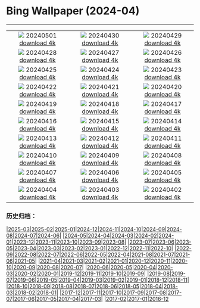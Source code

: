 # Bing Wallpaper (2024-04)
**************
| | | |
| :----: | :----: | :----: |
| ![](https://www.bing.com/th?id=OHR.HawaiianLei_EN-GB6017463804_1920x1080.jpg) 20240501 [download 4k](https://www.bing.com/th?id=OHR.HawaiianLei_EN-GB6017463804_UHD.jpg) | ![](https://www.bing.com/th?id=OHR.CheetahRain_EN-GB5857912258_1920x1080.jpg) 20240430 [download 4k](https://www.bing.com/th?id=OHR.CheetahRain_EN-GB5857912258_UHD.jpg) | ![](https://www.bing.com/th?id=OHR.TulouFujian_EN-GB5628876331_1920x1080.jpg) 20240429 [download 4k](https://www.bing.com/th?id=OHR.TulouFujian_EN-GB5628876331_UHD.jpg) |
| ![](https://www.bing.com/th?id=OHR.GuadalupeTexas_EN-GB5407194916_1920x1080.jpg) 20240428 [download 4k](https://www.bing.com/th?id=OHR.GuadalupeTexas_EN-GB5407194916_UHD.jpg) | ![](https://www.bing.com/th?id=OHR.LeucisticHummingbird_EN-GB5146934481_1920x1080.jpg) 20240427 [download 4k](https://www.bing.com/th?id=OHR.LeucisticHummingbird_EN-GB5146934481_UHD.jpg) | ![](https://www.bing.com/th?id=OHR.KalalochTree_EN-GB4909909836_1920x1080.jpg) 20240426 [download 4k](https://www.bing.com/th?id=OHR.KalalochTree_EN-GB4909909836_UHD.jpg) |
| ![](https://www.bing.com/th?id=OHR.PenguinDirections_EN-GB4668084701_1920x1080.jpg) 20240425 [download 4k](https://www.bing.com/th?id=OHR.PenguinDirections_EN-GB4668084701_UHD.jpg) | ![](https://www.bing.com/th?id=OHR.TrilliumOntario_EN-GB4411437530_1920x1080.jpg) 20240424 [download 4k](https://www.bing.com/th?id=OHR.TrilliumOntario_EN-GB4411437530_UHD.jpg) | ![](https://www.bing.com/th?id=OHR.SaintGeorgePaoloUccello_EN-GB4189497272_1920x1080.jpg) 20240423 [download 4k](https://www.bing.com/th?id=OHR.SaintGeorgePaoloUccello_EN-GB4189497272_UHD.jpg) |
| ![](https://www.bing.com/th?id=OHR.EarthDayTurtle_EN-GB3948660559_1920x1080.jpg) 20240422 [download 4k](https://www.bing.com/th?id=OHR.EarthDayTurtle_EN-GB3948660559_UHD.jpg) | ![](https://www.bing.com/th?id=OHR.LondonMarathon2017_EN-GB9757388511_1920x1080.jpg) 20240421 [download 4k](https://www.bing.com/th?id=OHR.LondonMarathon2017_EN-GB9757388511_UHD.jpg) | ![](https://www.bing.com/th?id=OHR.YellowstoneGeyser_EN-GB3387198827_1920x1080.jpg) 20240420 [download 4k](https://www.bing.com/th?id=OHR.YellowstoneGeyser_EN-GB3387198827_UHD.jpg) |
| ![](https://www.bing.com/th?id=OHR.OrkneyStones_EN-GB3162909571_1920x1080.jpg) 20240419 [download 4k](https://www.bing.com/th?id=OHR.OrkneyStones_EN-GB3162909571_UHD.jpg) | ![](https://www.bing.com/th?id=OHR.AvilaSpain_EN-GB3098487745_1920x1080.jpg) 20240418 [download 4k](https://www.bing.com/th?id=OHR.AvilaSpain_EN-GB3098487745_UHD.jpg) | ![](https://www.bing.com/th?id=OHR.SpringCub_EN-GB2876346932_1920x1080.jpg) 20240417 [download 4k](https://www.bing.com/th?id=OHR.SpringCub_EN-GB2876346932_UHD.jpg) |
| ![](https://www.bing.com/th?id=OHR.UnionSquareNYC_EN-GB2643158378_1920x1080.jpg) 20240416 [download 4k](https://www.bing.com/th?id=OHR.UnionSquareNYC_EN-GB2643158378_UHD.jpg) | ![](https://www.bing.com/th?id=OHR.RedBallBelgium_EN-GB2394850317_1920x1080.jpg) 20240415 [download 4k](https://www.bing.com/th?id=OHR.RedBallBelgium_EN-GB2394850317_UHD.jpg) | ![](https://www.bing.com/th?id=OHR.BowlingBallCali_EN-GB8164059079_1920x1080.jpg) 20240414 [download 4k](https://www.bing.com/th?id=OHR.BowlingBallCali_EN-GB8164059079_UHD.jpg) |
| ![](https://www.bing.com/th?id=OHR.GrandNationalDayUK_EN-GB7349486395_1920x1080.jpg) 20240413 [download 4k](https://www.bing.com/th?id=OHR.GrandNationalDayUK_EN-GB7349486395_UHD.jpg) | ![](https://www.bing.com/th?id=OHR.SunsetArchesNP_EN-GB5962271625_1920x1080.jpg) 20240412 [download 4k](https://www.bing.com/th?id=OHR.SunsetArchesNP_EN-GB5962271625_UHD.jpg) | ![](https://www.bing.com/th?id=OHR.DragonWaterfall_EN-GB5111698733_1920x1080.jpg) 20240411 [download 4k](https://www.bing.com/th?id=OHR.DragonWaterfall_EN-GB5111698733_UHD.jpg) |
| ![](https://www.bing.com/th?id=OHR.SpringApple_EN-GB3722989537_1920x1080.jpg) 20240410 [download 4k](https://www.bing.com/th?id=OHR.SpringApple_EN-GB3722989537_UHD.jpg) | ![](https://www.bing.com/th?id=OHR.SkagitValleyTulips_EN-GB3144179284_1920x1080.jpg) 20240409 [download 4k](https://www.bing.com/th?id=OHR.SkagitValleyTulips_EN-GB3144179284_UHD.jpg) | ![](https://www.bing.com/th?id=OHR.LlansteffanCastleWales_EN-GB2601161101_1920x1080.jpg) 20240408 [download 4k](https://www.bing.com/th?id=OHR.LlansteffanCastleWales_EN-GB2601161101_UHD.jpg) |
| ![](https://www.bing.com/th?id=OHR.BeaverDenali_EN-GB1771360512_1920x1080.jpg) 20240407 [download 4k](https://www.bing.com/th?id=OHR.BeaverDenali_EN-GB1771360512_UHD.jpg) | ![](https://www.bing.com/th?id=OHR.JapanHimeji_EN-GB1424616549_1920x1080.jpg) 20240406 [download 4k](https://www.bing.com/th?id=OHR.JapanHimeji_EN-GB1424616549_UHD.jpg) | ![](https://www.bing.com/th?id=OHR.BahamasSpace_EN-GB7286483322_1920x1080.jpg) 20240405 [download 4k](https://www.bing.com/th?id=OHR.BahamasSpace_EN-GB7286483322_UHD.jpg) |
| ![](https://www.bing.com/th?id=OHR.AntelopeBotswana_EN-GB5529352670_1920x1080.jpg) 20240404 [download 4k](https://www.bing.com/th?id=OHR.AntelopeBotswana_EN-GB5529352670_UHD.jpg) | ![](https://www.bing.com/th?id=OHR.NewcastleUponTyneUK_EN-GB5615473754_1920x1080.jpg) 20240403 [download 4k](https://www.bing.com/th?id=OHR.NewcastleUponTyneUK_EN-GB5615473754_UHD.jpg) | ![](https://www.bing.com/th?id=OHR.JutlandSpring_EN-GB1991600575_1920x1080.jpg) 20240402 [download 4k](https://www.bing.com/th?id=OHR.JutlandSpring_EN-GB1991600575_UHD.jpg) |

### 历史归档：

|[2025-03](/../2025-03/2025-03.md)|[2025-02](/../2025-02/2025-02.md)|[2025-01](/../2025-01/2025-01.md)|[2024-12](/../2024-12/2024-12.md)|[2024-11](/../2024-11/2024-11.md)|[2024-10](/../2024-10/2024-10.md)|[2024-09](/../2024-09/2024-09.md)|[2024-08](/../2024-08/2024-08.md)|[2024-07](/../2024-07/2024-07.md)|[2024-06](/../2024-06/2024-06.md)|
|[2024-05](/../2024-05/2024-05.md)|[2024-04](/2024-04.md)|[2024-03](/../2024-03/2024-03.md)|[2024-02](/../2024-02/2024-02.md)|[2024-01](/../2024-01/2024-01.md)|[2023-12](/../2023-12/2023-12.md)|[2023-11](/../2023-11/2023-11.md)|[2023-10](/../2023-10/2023-10.md)|[2023-09](/../2023-09/2023-09.md)|[2023-08](/../2023-08/2023-08.md)|
|[2023-07](/../2023-07/2023-07.md)|[2023-06](/../2023-06/2023-06.md)|[2023-05](/../2023-05/2023-05.md)|[2023-04](/../2023-04/2023-04.md)|[2023-03](/../2023-03/2023-03.md)|[2023-02](/../2023-02/2023-02.md)|[2023-01](/../2023-01/2023-01.md)|[2022-12](/../2022-12/2022-12.md)|[2022-11](/../2022-11/2022-11.md)|[2022-10](/../2022-10/2022-10.md)|
|[2022-09](/../2022-09/2022-09.md)|[2022-08](/../2022-08/2022-08.md)|[2022-07](/../2022-07/2022-07.md)|[2022-06](/../2022-06/2022-06.md)|[2022-05](/../2022-05/2022-05.md)|[2022-04](/../2022-04/2022-04.md)|[2021-08](/../2021-08/2021-08.md)|[2021-07](/../2021-07/2021-07.md)|[2021-06](/../2021-06/2021-06.md)|[2021-05](/../2021-05/2021-05.md)|
|[2021-04](/../2021-04/2021-04.md)|[2021-03](/../2021-03/2021-03.md)|[2021-02](/../2021-02/2021-02.md)|[2021-01](/../2021-01/2021-01.md)|[2020-12](/../2020-12/2020-12.md)|[2020-11](/../2020-11/2020-11.md)|[2020-10](/../2020-10/2020-10.md)|[2020-09](/../2020-09/2020-09.md)|[2020-08](/../2020-08/2020-08.md)|[2020-07](/../2020-07/2020-07.md)|
|[2020-06](/../2020-06/2020-06.md)|[2020-05](/../2020-05/2020-05.md)|[2020-04](/../2020-04/2020-04.md)|[2020-03](/../2020-03/2020-03.md)|[2020-02](/../2020-02/2020-02.md)|[2020-01](/../2020-01/2020-01.md)|[2019-12](/../2019-12/2019-12.md)|[2019-11](/../2019-11/2019-11.md)|[2019-10](/../2019-10/2019-10.md)|[2019-09](/../2019-09/2019-09.md)|
|[2019-08](/../2019-08/2019-08.md)|[2019-07](/../2019-07/2019-07.md)|[2019-06](/../2019-06/2019-06.md)|[2019-05](/../2019-05/2019-05.md)|[2019-04](/../2019-04/2019-04.md)|[2019-03](/../2019-03/2019-03.md)|[2019-02](/../2019-02/2019-02.md)|[2019-01](/../2019-01/2019-01.md)|[2018-12](/../2018-12/2018-12.md)|[2018-11](/../2018-11/2018-11.md)|
|[2018-10](/../2018-10/2018-10.md)|[2018-09](/../2018-09/2018-09.md)|[2018-08](/../2018-08/2018-08.md)|[2018-07](/../2018-07/2018-07.md)|[2018-06](/../2018-06/2018-06.md)|[2018-05](/../2018-05/2018-05.md)|[2018-04](/../2018-04/2018-04.md)|[2018-03](/../2018-03/2018-03.md)|[2018-02](/../2018-02/2018-02.md)|[2018-01](/../2018-01/2018-01.md)|
|[2017-12](/../2017-12/2017-12.md)|[2017-11](/../2017-11/2017-11.md)|[2017-10](/../2017-10/2017-10.md)|[2017-09](/../2017-09/2017-09.md)|[2017-08](/../2017-08/2017-08.md)|[2017-07](/../2017-07/2017-07.md)|[2017-06](/../2017-06/2017-06.md)|[2017-05](/../2017-05/2017-05.md)|[2017-04](/../2017-04/2017-04.md)|[2017-03](/../2017-03/2017-03.md)|
|[2017-02](/../2017-02/2017-02.md)|[2017-01](/../2017-01/2017-01.md)|[2016-12](/../2016-12/2016-12.md)